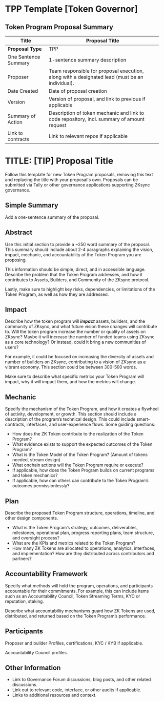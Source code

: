 # TPP Template [Token Governor] 

## Token Program Proposal Summary

| Title | Proposal Title |
| --- | --- |
| **Proposal Type** | TPP  |
| One Sentence Summary | 1-sentence summary description |
| Proposer | Team responsible for proposal execution, along with a designated lead (must be an individual). |
| Date Created | Date of proposal creation |
| Version | Version of proposal, and link to previous if applicable |
| Summary of Action | Description of token mechanic and link to code repository, incl. summary of amount request |
| Link to contracts | Link to relevant repos if applicable |

# **TITLE: [TIP] Proposal Title**

Follow this template for new Token Program proposals, removing this text and replacing the title with your proposal's own. Proposals can be submitted via Tally or other governance applications supporting ZKsync governance.

## **Simple Summary**

Add a one-sentence summary of the proposal.

## Abstract

Use this initial section to provide a ~250 word summary of the proposal. This summary should include about 2-4 paragraphs explaining the vision, impact, mechanic, and accountability of the Token Program you are proposing.

This information should be simple, direct, and in accessible language. Describe the problem that the Token Program addresses, and how it contributes to Assets, Builders, and Community of the ZKsync protocol.

Lastly, make sure to highlight key risks, dependencies, or limitations of the Token Program, as well as how they are addressed.

## Impact

Describe how the token program will ***impact*** assets, builders, and the community of ZKsync, and what future vision these changes will contribute to. Will the token program increase the number or quality of assets on ZKsync? Maybe it will increase the number of funded teams using ZKsync as a core technology? Or instead, could it bring a new communities of users?

For example, it could be focused on increasing the diversity of assets and number of builders on ZKsync, contributing to a vision of ZKsync as a vibrant economy. This section could be between 300-500 words.

Make sure to describe what specific metrics your Token Program will impact, why it will impact them, and how the metrics will change.

## **Mechanic**

Specify the mechanism of the Token Program, and how it creates a flywheel of activity, development, or growth. This section should include a description of the program’s technical design. This could include smart-contracts, interfaces, and user-experience flows. Some guiding questions:

- How does the ZK Token contribute to the realization of the Token Program?
- What evidence exists to support the expected outcomes of the Token Program?
- What is the Token Model of the Token Program? (Amount of tokens needed, stream design)
- What onchain actions will the Token Program require or execute?
- If applicable, how does the Token Program builds on current programs and token mechanics?
- If applicable, how can others can contribute to the Token Program’s outcomes permissionlessly?

## **Plan**

Describe the proposed Token Program structure, operations, timeline, and other design components.

- What is the Token Program’s strategy, outcomes, deliverables, milestones, operational plan, progress reporting plans, team structure, and oversight process?
- What are the KPIs and metrics related to the Token Program?
- How many ZK Tokens are allocated to operations, analytics, interfaces, and implementation? How are they distributed across contributors and partners?

## Accountability Framework

Specify what methods will hold the program, operations, and participants accountable for their commitments. For example, this can include items such as an Accountability Council, Token Streaming Terms, KYC or reputation, staking.

Describe what accountability mechanisms guard how ZK Tokens are used, distributed, and returned based on the Token Program’s performance.

## Participants

Proposer and builder Profiles, certifications, KYC / KYB if applicable.

Accountability Council profiles.

## **Other Information**

- Link to Governance Forum discussions, blog posts, and other related discussions.
- Link out to relevant code, interface, or other audits if applicable.
- Links to additional resources and context.
